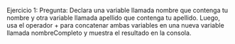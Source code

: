 Ejercicio 1:
Pregunta:
Declara una variable llamada nombre que contenga tu nombre y otra variable llamada apellido que contenga tu apellido. Luego, usa el operador + para concatenar ambas variables en una nueva variable llamada nombreCompleto y muestra el resultado en la consola.